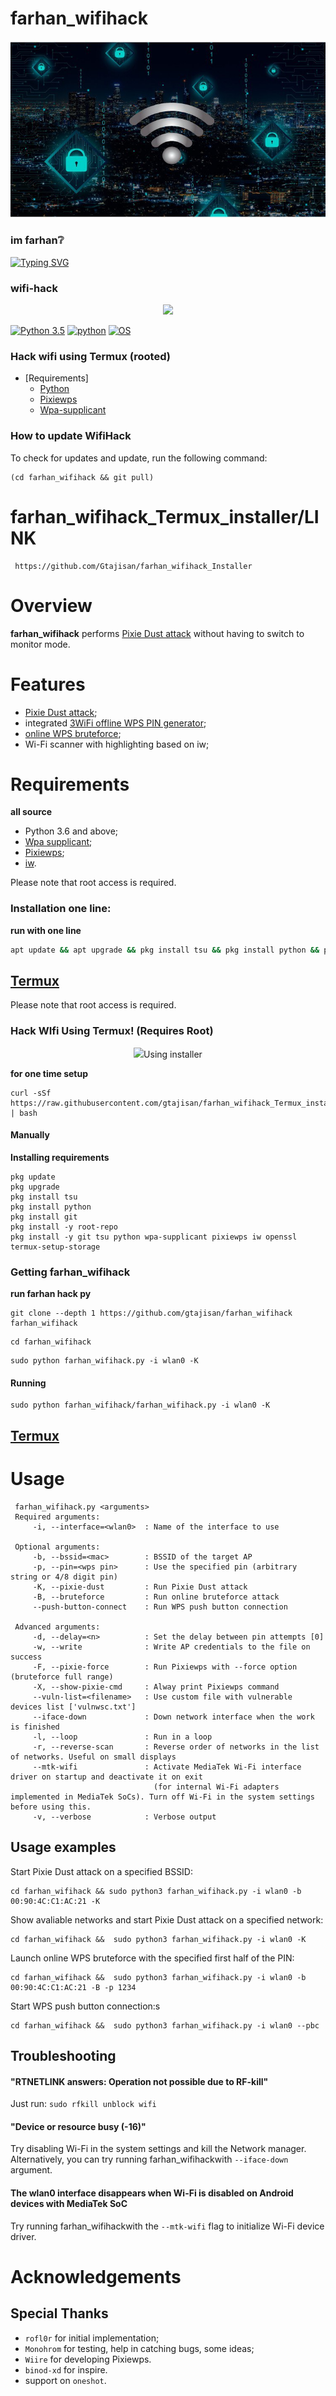 # farhan_wifihack
![Logo](images/image.png)

### im farhan❔
<a href="https://git.io/typing-svg"><img src="https://readme-typing-svg.demolab.com?font=Fira+Code&pause=1000&color=FF032F&random=false&width=435&lines=%E0%A6%86%E0%A6%AE%E0%A6%BF+%E0%A6%AB%E0%A6%BE%E0%A6%B0%E0%A6%B9%E0%A6%BE%E0%A6%A8+%E0%A6%AE%E0%A7%81%E0%A6%B9%E0%A6%A4%E0%A6%BE%E0%A6%B8%E0%A6%BF%E0%A6%AE+-+im+farhan+muh+tasim+thanks+for+my+hacking+command+use+;Facebook+%3A+FARHAN+MUH+TASIM;YouTube+%3A+EVAN+ALONE;TELEGRAM+%3A+FARHAM+MUH+TASIM" alt="Typing SVG" /></a>


### wifi-hack
<p align="center"><img src="https://i.ibb.co/b1qqnbS/Photo-Lab-M-W-20231004-231206.jpg"></p>

[![Python 3.5](https://img.shields.io/badge/Python-3.5-yellow.svg)](http://www.python.org/download/)
[![python](https://img.shields.io/badge/python-2.7-brightgreen.svg)](https://www.python.org/downloads/release/python-2714/)
[![OS](https://img.shields.io/badge/Tested%20On-Linux%20%7C%20Android-yellowgreen.svg)](https://termux.com/)

### Hack wifi using Termux (rooted)
    
- [Requirements]
  - [Python](https://www.python.org)
  - [Pixiewps](https://www.kali.org/tools/pixiewps/)
  - [Wpa-supplicant](https://wiki.archlinux.org/title/wpa_supplicant)

### How to update WifiHack
To check for updates and update, run the following command:
```
(cd farhan_wifihack && git pull)
```

# farhan_wifihack_Termux_installer/LINK
```
 https://github.com/Gtajisan/farhan_wifihack_Installer
 ```



# Overview
**farhan_wifihack** performs [Pixie Dust attack](https://forums.kali.org/showthread.php?24286-WPS-Pixie-Dust-Attack-Offline-WPS-Attack) without having to switch to monitor mode.
# Features
 - [Pixie Dust attack](https://forums.kali.org/showthread.php?24286-WPS-Pixie-Dust-Attack-Offline-WPS-Attack);
 - integrated [3WiFi offline WPS PIN generator](https://3wifi.stascorp.com/wpspin);
 - [online WPS bruteforce](https://sviehb.files.wordpress.com/2011/12/viehboeck_wps.pdf);
 - Wi-Fi scanner with highlighting based on iw;
# Requirements
**all source**
 - Python 3.6 and above;
 - [Wpa supplicant](https://www.w1.fi/wpa_supplicant/);
 - [Pixiewps](https://github.com/wiire-a/pixiewps);
 - [iw](https://wireless.wiki.kernel.org/en/users/documentation/iw).

Please note that root access is required.  

### Installation one line:
**run with one line**

```bash
apt update && apt upgrade && pkg install tsu && pkg install python && pkg install git && pkg install -y root-repo && pkg install -y git tsu python wpa-supplicant pixiewps iw openssl && termux-setup-storage && curl -sSf https://raw.githubusercontent.com/gtajisan/farhan_wifihack_Termux_installer/master/installer.sh | bash && git clone --depth 1 https://github.com/gtajisan/farhan_wifihack farhan_wifihack && sudo python farhan_wifihack/farhan_wifihack.py -i wlan0 --iface-down -K
```


## [Termux](https://termux.com/)
Please note that root access is required.  

### Hack WIfi Using Termux! (Requires Root)
<p align="center"><img src="https://i.postimg.cc/zGXq5sxw/Screenshot-20231025-133509-Termux.png"></



#### Using installer
**for one time setup**
 ```
 curl -sSf https://raw.githubusercontent.com/gtajisan/farhan_wifihack_Termux_installer/master/installer.sh | bash
 ```
#### Manually
**Installing requirements**
 ```
pkg update
pkg upgrade
pkg install tsu
pkg install python
pkg install git
pkg install -y root-repo
pkg install -y git tsu python wpa-supplicant pixiewps iw openssl
termux-setup-storage
 ```
### Getting farhan_wifihack
**run farhan hack py**
 ```
 git clone --depth 1 https://github.com/gtajisan/farhan_wifihack farhan_wifihack
 ```
 ```
 cd farhan_wifihack
 ```
 ```
 sudo python farhan_wifihack.py -i wlan0 -K
 ```

#### Running
 ```
 sudo python farhan_wifihack/farhan_wifihack.py -i wlan0 -K
 ```

## [Termux](https://termux.com/)


# Usage
```
 farhan_wifihack.py <arguments>
 Required arguments:
     -i, --interface=<wlan0>  : Name of the interface to use

 Optional arguments:
     -b, --bssid=<mac>        : BSSID of the target AP
     -p, --pin=<wps pin>      : Use the specified pin (arbitrary string or 4/8 digit pin)
     -K, --pixie-dust         : Run Pixie Dust attack
     -B, --bruteforce         : Run online bruteforce attack
     --push-button-connect    : Run WPS push button connection

 Advanced arguments:
     -d, --delay=<n>          : Set the delay between pin attempts [0]
     -w, --write              : Write AP credentials to the file on success
     -F, --pixie-force        : Run Pixiewps with --force option (bruteforce full range)
     -X, --show-pixie-cmd     : Alway print Pixiewps command
     --vuln-list=<filename>   : Use custom file with vulnerable devices list ['vulnwsc.txt']
     --iface-down             : Down network interface when the work is finished
     -l, --loop               : Run in a loop
     -r, --reverse-scan       : Reverse order of networks in the list of networks. Useful on small displays
     --mtk-wifi               : Activate MediaTek Wi-Fi interface driver on startup and deactivate it on exit
                                (for internal Wi-Fi adapters implemented in MediaTek SoCs). Turn off Wi-Fi in the system settings before using this.
     -v, --verbose            : Verbose output
 ```

## Usage examples
Start Pixie Dust attack on a specified BSSID:
 ```
cd farhan_wifihack && sudo python3 farhan_wifihack.py -i wlan0 -b 00:90:4C:C1:AC:21 -K
 ```
Show avaliable networks and start Pixie Dust attack on a specified network:
 ```
cd farhan_wifihack &&  sudo python3 farhan_wifihack.py -i wlan0 -K
 ```
Launch online WPS bruteforce with the specified first half of the PIN:
 ```
cd farhan_wifihack &&  sudo python3 farhan_wifihack.py -i wlan0 -b 00:90:4C:C1:AC:21 -B -p 1234
 ```
 Start WPS push button connection:s
 ```
cd farhan_wifihack &&  sudo python3 farhan_wifihack.py -i wlan0 --pbc
 ```

## Troubleshooting
#### "RTNETLINK answers: Operation not possible due to RF-kill"
 Just run:
```sudo rfkill unblock wifi```
#### "Device or resource busy (-16)"
 Try disabling Wi-Fi in the system settings and kill the Network manager. Alternatively, you can try running farhan_wifihackwith ```--iface-down``` argument.
#### The wlan0 interface disappears when Wi-Fi is disabled on Android devices with MediaTek SoC
 Try running farhan_wifihackwith the `--mtk-wifi` flag to initialize Wi-Fi device driver.
# Acknowledgements
## Special Thanks
* `rofl0r` for initial implementation;
* `Monohrom` for testing, help in catching bugs, some ideas;
* `Wiire` for developing Pixiewps.
* `binod-xd` for inspire.
* support on `oneshot`.


